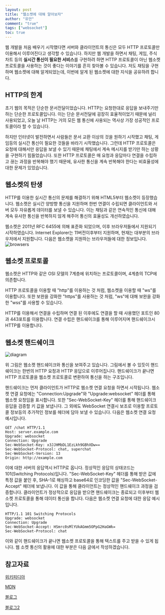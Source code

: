 ```yaml
---
layout: post
title: "웹소켓에 대해 알아보자"
author: "유안"
comment: "true"
tags: ["websocket"]
toc: true
---
```


웹 개발을 처음 배우기 시작했다면 서버와 클라이언트의 통신은 모두 HTTP 프로토콜만 이용해서 이루어진다고 생각할 수 있습니다.
하지만 웹 개발을 하면서 채팅, 게임, 주식 차트 등의 **실시간 통신이 필요한 서비스**를 구현하려 하면 HTTP 프로토콜이 아닌 웹소켓 프로토콜을 사용하는 것이 좋다는 이야기를 흔히 찾아볼 수 있습니다.
저도 채팅을 구현하며 웹소켓에 대해 알게되었는데, 이번에 알게 된 웹소켓에 대한 지식을 공유하려 합니다.

## HTTP의 한계
초기 웹의 목적은 단순한 문서전달이었습니다.
HTTP는 요청한대로 응답을 보내주기만 하는 단순한 프로토콜입니다.
이는 단순 문서전달에 굉장히 효율적이었기 때문에 널리 사용되었고, 오늘 날 HTTP는 거의 모든 웹 통신에 사용되는 역사상 가장 성공적인 프로토콜이라 할 수 있습니다.  

하지만 인터넷이 발전하면서 사람들은 문서 교환 이상의 것을 원하기 시작했고 채팅, 게임등의 실시간 통신이 필요한 것들을 바라기 시작했습니다.
그런데 HTTP 프로토콜은 요청에 대해서만 응답을 보낼 수 있기 때문에 채팅에서 계속 메시지를 받기만 하는 상황을 구현하기 힘들었습니다.
또한 HTTP 프로토콜은 매 요청과 응답마다 연결을 수립하고 끊는 과정을 반복해야 했기 때문에, 유사한 통신을 계속 반복해야 한다는 비효율성에 대한 문제가 있었습니다.

## 웹소켓의 탄생
HTTP를 이용한 실시간 통신의 문제를 해결하기 위해 HTML5부터 웹소켓이 등장했습니다. 
웹소켓은 실시간 양방향 통신을 지원하며 한번 연결이 수립되면 클라이언트와 서버 모두 자유롭게 데이터를 보낼 수 있습니다.
이는 채팅과 같은 연속적인 통신에 대해 계속 유사한 통신을 반복하지 않게 해주어 통신의 효율성도 개선하였습니다.

웹소켓은 2011년 RFC 6455에 의해 표준화 되었으며, 이후 브라우저들에서 지원되기 시작하였습니다. 
Internet Explorer는 11버전이후부터 지원하며, 현재는 대부분의 브라우저에서 지원합니다.
다음은 웹소켓을 지원하는 브라우저들에 대한 정보입니다.
![browsers](../images/2020-09-20-websocket_browser.png)

## 웹소켓 프로토콜
웹소켓은 HTTP와 같은 OSI 모델의 7계층에 위치하는 프로토콜이며, 4계층의 TCP에 의존합니다.

HTTP 프로토콜을 이용할 때 "http"를 이용하는 것 처럼, 웹소켓을 이용할 때 "ws"를 이용합니다.
또한 보완을 강화한 "https"를 사용하는 것 처럼, "ws"에 대해 보완을 강화한 "wss"를 사용할 수 있습니다.

HTTP를 이용해서 연결을 수립하며 연결 된 이후에도 연결을 할 때 사용했던 포트인 80과 443포트를 이용합니다.
연결 수립은 핸드쉐이크를 통해 이루어지며 핸드쉐이크시 HTTP를 이용합니다.

## 웹소켓 핸드쉐이크
![diagram](../images/2020-09-20-websocket_diagram.png)

위 그림은 웹소켓 핸드쉐이크와 통신을 보여주고 있습니다.
그림에서 볼 수 있듯이 핸드쉐이크는 한번의 HTTP 요청과 HTTP 응답으로 이루어집니다.
핸드쉐이크가 끝나면 HTTP 프로토콜을 웹소켓 프로토콜로 변환하여 통신을 하는 구조입니다.

핸드쉐이크는 먼저 클라이언트가 HTTP로 웹소켓 연결 요청을 하면서 시작됩니다.
웹소켓 연결 요청에는 "Connection:Upgrade"와 "Upgrade:websocket" 헤더를 통해 웹소켓 요청임을 표시합니다.
또한 "Sec-WebSocket-Key" 헤더를 통해 핸드쉐이크 응답을 검증할 키 값을 보냅니다.
그 외에도 WebSocket 연결시 보조로 이용할 프로토콜 정보등의 추가적인 정보를 헤더에 담아 보낼 수 있습니다.
다음은 웹소켓 연결 요청 예시입니다.
```HTTP
GET /chat HTTP/1.1
Host: server.example.com
Upgrade: websocket
Connection: Upgrade
Sec-WebSocket-Key: x3JJHMbDL1EzLkh9GBhXDw==
Sec-WebSocket-Protocol: chat, superchat
Sec-WebSocket-Version: 13
Origin: http://example.com
```

이에 대한 서버의 응답역시 HTTP로 옵니다.
정상적인 응답의 상태코드는 101(Switching Protocols)입니다.
"Sec-WebSocket-Key" 헤더를 통해 받은 값에 특정 값을 붙인 후, SHA-1로 해싱하고 base64로 인코딩한 값을 "Sec-WebSocket-Accept" 헤더에 보냅니다.
이 값을 통해 클라이언트는 정상적인 핸드쉐이크 과정을 검증합니다.
클라이언트가 정상적으로 응답을 받으면 핸드쉐이크는 종료되고 이후부터 웹소켓 프로토콜을 통해 데이터 통신을 합니다.
다음은 웹소켓 연결 요청에 대한 응답 예시입니다.
```HTTP
HTTP/1.1 101 Switching Protocols
Upgrade: websocket
Connection: Upgrade
Sec-WebSocket-Accept: HSmrc0sMlYUkAGmm5OPpG2HaGWk=
Sec-WebSocket-Protocol: chat
```

이와 같이 핸드쉐이크가 끝나면 웹소켓 프로토콜을 통해 텍스트를 주고 받을 수 있게 됩니다.
웹 소켓 통신의 활용에 대한 부분은 다음 글에서 작성하겠습니다.

## 참고자료

[위키피디아](https://en.wikipedia.org/wiki/WebSocket)

[MDN](https://developer.mozilla.org/en-US/docs/Web/API/WebSockets_API/Writing_WebSocket_servers)

[블로그](https://www.joinc.co.kr/w/man/12/websocket#sid_2)

[블로그2](https://bloodguy.tistory.com/entry/HTML5-WebSocket-%EC%84%9C%EB%B2%84%EC%9D%98-handshake)